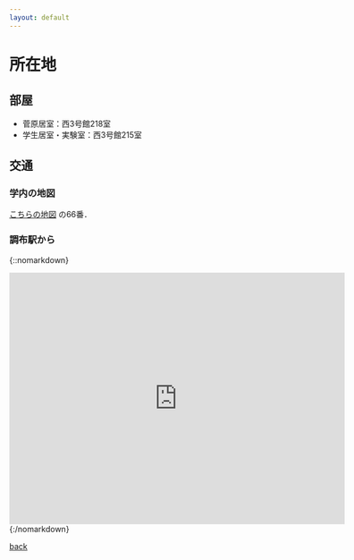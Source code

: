 ```yaml
---
layout: default
---
```


# 所在地

## 部屋
- 菅原居室：西3号館218室
- 学生居室・実験室：西3号館215室

## 交通

### 学内の地図
[こちらの地図](https://www.uec.ac.jp/about/profile/access/) の66番．

### 調布駅から

{::nomarkdown}
<iframe src="https://www.google.com/maps/embed?pb=!1m28!1m12!1m3!1d3241.9019448298845!2d139.53989529641794!3d35.65478742142069!2m3!1f0!2f0!3f0!3m2!1i1024!2i768!4f13.1!4m13!3e2!4m5!1s0x6018f014a5525485%3A0xc2bb3f40e9a3d0af!2z6Kq_5biD6aeF5YyX5Y-j77yI5p2x5Lqs77yJ!3m2!1d35.6521422!2d139.54378359999998!4m5!1s0x6018f011ab2ade29%3A0xdf78b2a20023ed93!2z44CSMTgyLTAwMzMg5p2x5Lqs6YO96Kq_5biD5biC5a-M5aOr6KaL55S677yS5LiB55uu77yR77yRIOilv--8k-WPt-mkqA!3m2!1d35.6571789!2d139.5405295!5e0!3m2!1sja!2sjp!4v1551660724381" width="600" height="450" frameborder="0" style="border:0" allowfullscreen></iframe>
{:/nomarkdown}

[back](./)
